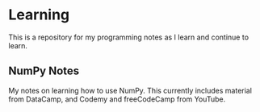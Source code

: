 # Learning

This is a repository for my programming notes as I learn and continue to learn.

## NumPy Notes
My notes on learning how to use NumPy. This currently includes material from DataCamp, and Codemy and freeCodeCamp from YouTube.